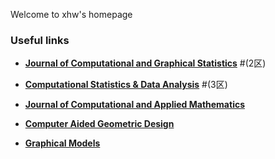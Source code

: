 Welcome to xhw's homepage

### Useful links
- **[Journal of Computational and Graphical Statistics](https://www.tandfonline.com/toc/ucgs20/current)** #(2区)

- **[Computational Statistics & Data Analysis](https://www.sciencedirect.com/journal/computational-statistics-and-data-analysis)** #(3区)

- **[Journal of Computational and Applied Mathematics](https://www.sciencedirect.com/journal/journal-of-computational-and-applied-mathematics)**

- **[Computer Aided Geometric Design](https://www.sciencedirect.com/journal/computer-aided-geometric-design)**

- **[Graphical Models](https://www.sciencedirect.com/journal/graphical-models)**


[^_^]: this

